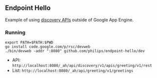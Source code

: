 ## Endpoint Hello

Example of using [discovery APIs][discovery] outside of Google App Engine.

[discovery]: https://developers.google.com/discovery/v1/using

### Running

```
export PATH=$PATH:$PWD
go install code.google.com/p/rsc/devweb
./bin/devweb -addr ":8080" github.com/philips/endpoint-hello/dev
```

- API: `http://localhost:8080/_ah/api/discovery/v1/apis/greeting/v1/rest`
- List: `http://localhost:8080/_ah/api/greeting/v1/greetings`
